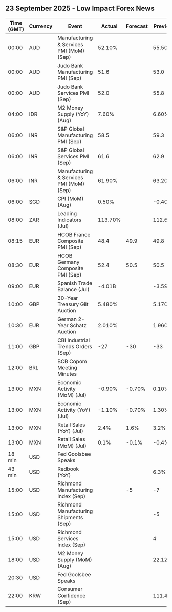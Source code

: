 ## 23 September 2025 - Low Impact Forex News

| Time (GMT) | Currency | Event | Actual | Forecast | Previous |
|------|----------|-------|--------|----------|----------|
| 00:00 | AUD | Manufacturing & Services PMI (MoM) (Sep) | 52.10% |  | 55.50% |
| 00:00 | AUD | Judo Bank Manufacturing PMI (Sep) | 51.6 |  | 53.0 |
| 00:00 | AUD | Judo Bank Services PMI (Sep) | 52.0 |  | 55.8 |
| 04:00 | IDR | M2 Money Supply (YoY) (Aug) | 7.60% |  | 6.60% |
| 06:00 | INR | S&P Global Manufacturing PMI (Sep) | 58.5 |  | 59.3 |
| 06:00 | INR | S&P Global Services PMI (Sep) | 61.6 |  | 62.9 |
| 06:00 | INR | Manufacturing & Services PMI (MoM) (Sep) | 61.90% |  | 63.20% |
| 06:00 | SGD | CPI (MoM) (Aug) | 0.50% |  | -0.40% |
| 08:00 | ZAR | Leading Indicators (Jul) | 113.70% |  | 112.68% |
| 08:15 | EUR | HCOB France Composite PMI (Sep) | 48.4 | 49.9 | 49.8 |
| 08:30 | EUR | HCOB Germany Composite PMI (Sep) | 52.4 | 50.5 | 50.5 |
| 09:00 | EUR | Spanish Trade Balance (Jul) | -4.01B |  | -3.59B |
| 10:00 | GBP | 30-Year Treasury Gilt Auction | 5.480% |  | 5.170% |
| 10:30 | EUR | German 2-Year Schatz Auction | 2.010% |  | 1.960% |
| 11:00 | GBP | CBI Industrial Trends Orders (Sep) | -27 | -30 | -33 |
| 12:00 | BRL | BCB Copom Meeting Minutes |  |  |  |
| 13:00 | MXN | Economic Activity (MoM) (Jul) | -0.90% | -0.70% | 0.10% |
| 13:00 | MXN | Economic Activity (YoY) (Jul) | -1.10% | -0.70% | 1.30% |
| 13:00 | MXN | Retail Sales (YoY) (Jul) | 2.4% | 1.6% | 3.2% |
| 13:00 | MXN | Retail Sales (MoM) (Jul) | 0.1% | -0.1% | -0.4% |
| 18 min | USD | Fed Goolsbee Speaks |  |  |  |
| 43 min | USD | Redbook (YoY) |  |  | 6.3% |
| 15:00 | USD | Richmond Manufacturing Index (Sep) |  | -5 | -7 |
| 15:00 | USD | Richmond Manufacturing Shipments (Sep) |  |  | -5 |
| 15:00 | USD | Richmond Services Index (Sep) |  |  | 4 |
| 18:00 | USD | M2 Money Supply (MoM) (Aug) |  |  | 22.12T |
| 20:30 | USD | Fed Goolsbee Speaks |  |  |  |
| 22:00 | KRW | Consumer Confidence (Sep) |  |  | 111.4 |
